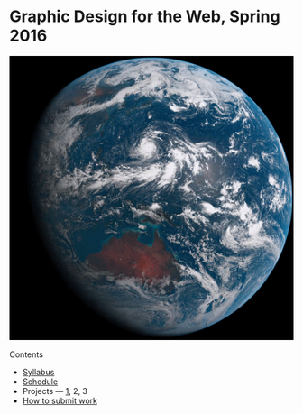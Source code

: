 # Graphic Design for the Web, Spring 2016

![Earth](earth.gif)

Contents
* [Syllabus](Syllabus.md)
* [Schedule](Schedule.md)
* Projects — [1](Project1.md), 2, 3
* [How to submit work](Submitting.md)
